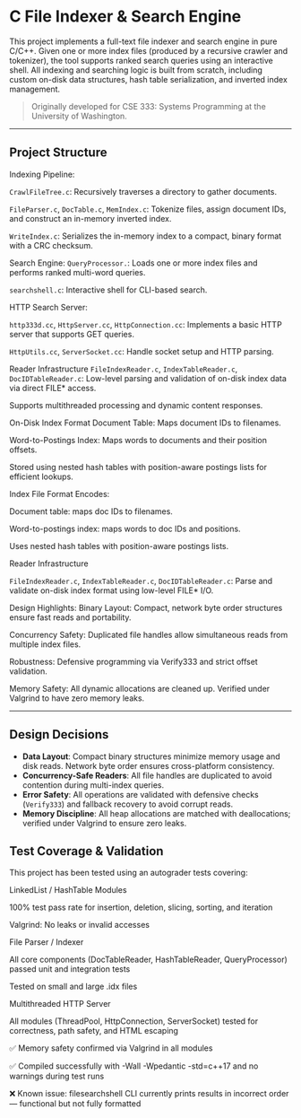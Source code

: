 # C File Indexer & Search Engine

This project implements a full-text file indexer and search engine in pure C/C++. 
Given one or more index files (produced by a recursive crawler and tokenizer), 
the tool supports ranked search queries using an interactive shell. All indexing and searching logic is built 
from scratch, including custom on-disk data structures, hash table serialization, and inverted index management.

> Originally developed for CSE 333: Systems Programming at the University of Washington.

---

## Project Structure
 
Indexing Pipeline:

`CrawlFileTree.c`: Recursively traverses a directory to gather documents.

`FileParser.c`, `DocTable.c`, `MemIndex.c`: Tokenize files, assign document IDs, and construct an in-memory inverted index.

`WriteIndex.c`: Serializes the in-memory index to a compact, binary format with a CRC checksum.

Search Engine:
`QueryProcessor.`: Loads one or more index files and performs ranked multi-word queries.

`searchshell.c`: Interactive shell for CLI-based search.

HTTP Search Server:

`http333d.cc`, `HttpServer.cc`, `HttpConnection.cc`: Implements a basic HTTP server that supports GET queries.

`HttpUtils.cc`, `ServerSocket.cc`: Handle socket setup and HTTP parsing.

Reader Infrastructure
`FileIndexReader.c`, `IndexTableReader.c`, `DocIDTableReader.c`: Low-level parsing and validation of on-disk index data via direct FILE* access.

Supports multithreaded processing and dynamic content responses.

On-Disk Index Format
Document Table: Maps document IDs to filenames.

Word-to-Postings Index: Maps words to documents and their position offsets.

Stored using nested hash tables with position-aware postings lists for efficient lookups.

Index File Format
Encodes:

Document table: maps doc IDs to filenames.

Word-to-postings index: maps words to doc IDs and positions.

Uses nested hash tables with position-aware postings lists.

Reader Infrastructure

`FileIndexReader.c`, `IndexTableReader.c`, `DocIDTableReader.c`: Parse and validate on-disk index format using low-level FILE* I/O.

Design Highlights:
Binary Layout: Compact, network byte order structures ensure fast reads and portability.

Concurrency Safety: Duplicated file handles allow simultaneous reads from multiple index files.

Robustness: Defensive programming via Verify333 and strict offset validation.

Memory Safety: All dynamic allocations are cleaned up. Verified under Valgrind to have zero memory leaks.

---

## Design Decisions

- **Data Layout**: Compact binary structures minimize memory usage and disk reads. Network byte order ensures cross-platform consistency.
- **Concurrency-Safe Readers**: All file handles are duplicated to avoid contention during multi-index queries.
- **Error Safety**: All operations are validated with defensive checks (`Verify333`) and fallback recovery to avoid corrupt reads.
- **Memory Discipline**: All heap allocations are matched with deallocations; verified under Valgrind to ensure zero leaks.

## Test Coverage & Validation
This project has been tested using an autograder tests covering:

LinkedList / HashTable Modules

100% test pass rate for insertion, deletion, slicing, sorting, and iteration

Valgrind: No leaks or invalid accesses

File Parser / Indexer

All core components (DocTableReader, HashTableReader, QueryProcessor) passed unit and integration tests

Tested on small and large .idx files

Multithreaded HTTP Server

All modules (ThreadPool, HttpConnection, ServerSocket) tested for correctness, path safety, and HTML escaping

✅ Memory safety confirmed via Valgrind in all modules

✅ Compiled successfully with -Wall -Wpedantic -std=c++17 and no warnings during test runs

❌ Known issue: filesearchshell CLI currently prints results in incorrect order — functional but not fully formatted


